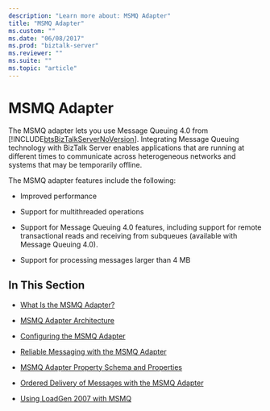 ```yaml
---
description: "Learn more about: MSMQ Adapter"
title: "MSMQ Adapter"
ms.custom: ""
ms.date: "06/08/2017"
ms.prod: "biztalk-server"
ms.reviewer: ""
ms.suite: ""
ms.topic: "article"
---
```

# MSMQ Adapter
The MSMQ adapter lets you use Message Queuing 4.0 from [!INCLUDE[btsBizTalkServerNoVersion](../includes/btsbiztalkservernoversion-md.md)]. Integrating Message Queuing technology with BizTalk Server enables applications that are running at different times to communicate across heterogeneous networks and systems that may be temporarily offline.  
  
 The MSMQ adapter features include the following:  
  
-   Improved performance  
  
-   Support for multithreaded operations  
  
-   Support for Message Queuing 4.0 features, including support for remote transactional reads and receiving from subqueues (available with Message Queuing 4.0).  
  
-   Support for processing messages larger than 4 MB  
  
## In This Section  
  
-   [What Is the MSMQ Adapter?](../core/what-is-the-msmq-adapter.md)  
  
-   [MSMQ Adapter Architecture](../core/msmq-adapter-architecture.md)  
  
-   [Configuring the MSMQ Adapter](../core/configuring-the-msmq-adapter.md)  
  
-   [Reliable Messaging with the MSMQ Adapter](../core/reliable-messaging-with-the-msmq-adapter.md)  
  
-   [MSMQ Adapter Property Schema and Properties](../core/msmq-adapter-property-schema-and-properties.md)  
  
-   [Ordered Delivery of Messages with the MSMQ Adapter](../core/ordered-delivery-of-messages-with-the-msmq-adapter.md)  
  
-   [Using LoadGen 2007 with MSMQ](../core/using-loadgen-2007-with-msmq.md)
